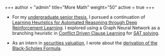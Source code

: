 +++
author = "admin"
title="More Math"
weight="50"
active = true
+++

* For my [<u>undergraduate senior thesis</u>](/pdf/Undergrad_Thesis.pdf), I pursued a continuation of [Learning Heuristics for Automated Reasoning through Deep Reinforcement Learning](https://arxiv.org/abs/1807.08058). I explored using a Graph Neural Network as a branching heuristic in [Conflict Driven Clause Learning](https://en.wikipedia.org/wiki/Conflict-driven_clause_learning) for [SAT solving](https://en.wikipedia.org/wiki/Boolean_satisfiability_problem).

* As an intern in [securities valuation](https://www.stout.com/en/services/complex-securities-and-financial-instruments), I wrote about the [<u>derivation of the Black-Scholes Formula</u>](/pdf/BSPaper.pdf).



<!---
[![Undergrad_Thesis](/img/pdf.gif)](/pdf/Undergrad_Thesis.pdf)
[![black-scholes](/img/pdf.gif)](/pdf/BSPaper.pdf)
--->


<!---
* I love betting on football and basketball games, and I like to see how probability appears in sports betting, so I wrote [Betting and Basic Probability](/pdf/Betting.pdf) and [Moneylines and Implied Win Probability](/pdf/Moneylines.pdf).
[![betting](/img/pdf.gif)](/pdf/Betting.pdf) [![moneylines](/img/pdf.gif)](/pdf/Moneylines.pdf)

* As part of [Research in Industrial Projects for Students, Singapore](https://www.ipam.ucla.edu/programs/student-research-programs/research-in-industrial-projects-for-students-rips-2019-singapore/), my group gave a [beamer presentation](/pdf/CoqBeamerTalk.pdf) to the NUS math community, wrote a [report](pdf/RIPS_Report.pdf) summarizing what we did, and presented a [poster](/pdf/JMM2020.pdf) at JMM 2020 in Denver.
[![presentation](/img/pdf.gif)](/pdf/CoqBeamerTalk.pdf) [![report](/img/pdf.gif)](/pdf/RIPS_Report.pdf) [![poster](/img/pdf.gif)](/pdf/JMM2020.pdf)
    
* As part of the [Berkeley Mathematics Directed Reading Program](https://math.berkeley.edu/wp/drp/), I read Evans’ [An Introduction to Stochastic Differential Equations](/pdf/EvansSDE.pdf) and gave a [presentation](/pdf/SDEbeamer.pdf) on SDEs to the Berkeley math community.
[![presentation](/img/pdf.gif)](/pdf/SDEbeamer.pdf)

* The [2 Envelopes Problem](/pdf/2envelopes.pdf) is really cool.
[![2envelopes](/img/pdf.gif)](/pdf/2envelopes.pdf)

* [Courses taken](/courses/)
--->


